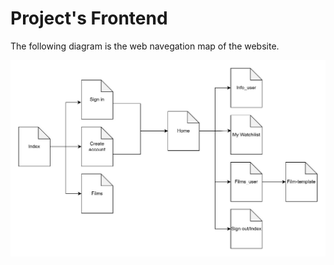 # Project's Frontend

The following diagram is the web navegation map of the website.

![Mapa de Navegacion](https://raw.githubusercontent.com/anunezb18/advanced-programming/main/project/docs/web_navegation_map.jpg)
